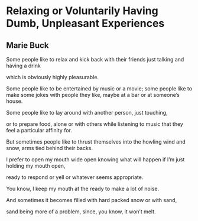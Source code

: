 # Relaxing or Voluntarily Having Dumb, Unpleasant Experiences
## Marie Buck
Some people like to relax
and kick back with their friends
just talking and having a drink

which is obviously
highly pleasurable.

Some people like to be entertained
by music or a movie;
some people like to make some jokes
with people they like,
maybe at a bar
or at someone’s house.

Some people like to lay around
with another person,
just touching,

or to prepare food,
alone or with others
while listening to music
that they feel a particular
affinity for.

But sometimes people like to thrust themselves
into the howling wind and snow,
arms tied behind their backs.

I prefer to open my mouth wide open knowing what will happen
if I’m just holding my mouth open,

ready to respond or yell or whatever seems appropriate.

You know, I keep my mouth at the ready to make a lot of noise.

And sometimes it becomes filled
with hard packed snow or with sand,

sand being more of a problem,
since, you know,
it won’t melt.